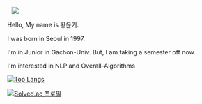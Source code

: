 <a href="https://velog.io/@dbsrlskfdk"> <img src="http://img.shields.io/badge/Velog-V-brightgreen?style=flat&logo=Vector Logo Zone&link=https://velog.io/@dbsrlskfdk" style="height : auto; margin-left : 10px; margin-right : 10px;"/> </a>

Hello, My name is 황윤기. 

I was born in Seoul in 1997.

I'm in Junior in Gachon-Univ. But, I am taking a semester off now.

I'm interested in NLP and Overall-Algorithms

[![Top Langs](https://github-readme-stats.vercel.app/api/top-langs/?username=dbsrlskfdk&layout=compact&theme=omni&langs_count=4)](https://github.com/anuraghazra/github-readme-stats)



[![Solved.ac 프로필](http://mazassumnida.wtf/api/v2/generate_badge?boj=dbsrlskfdk)](https://solved.ac/dbsrlskfdk)
